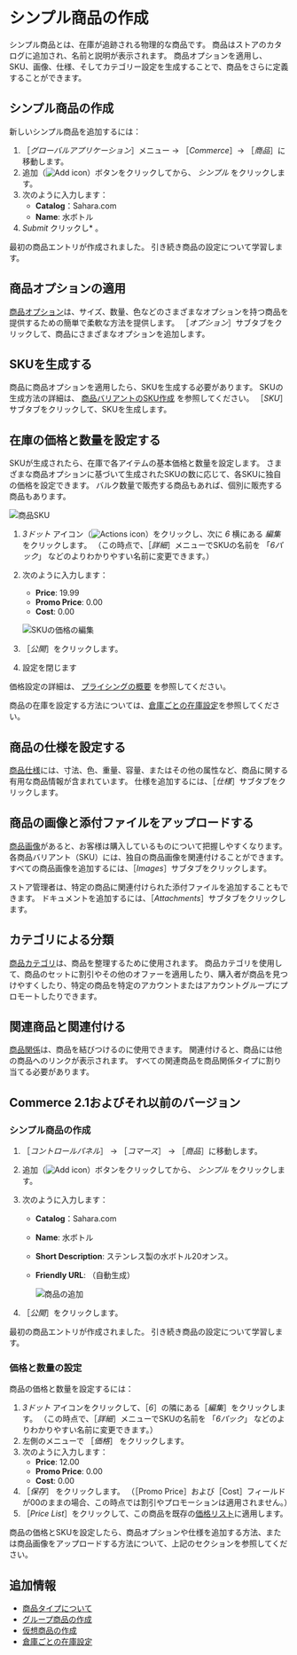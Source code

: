 # シンプル商品の作成

シンプル商品とは、在庫が追跡される物理的な商品です。 商品はストアのカタログに追加され、名前と説明が表示されます。 商品オプションを適用し、SKU、画像、仕様、そしてカテゴリー設定を生成することで、商品をさらに定義することができます。

## シンプル商品の作成

新しいシンプル商品を追加するには：

1. ［_グローバルアプリケーション_］メニュー &rarr; ［_Commerce_］&rarr; ［_商品_］に移動します。
1. 追加（![Add icon](../../../images/icon-add.png)）ボタンをクリックしてから、 _シンプル_ をクリックします。
1. 次のように入力します：
   * **Catalog**：Sahara.com
   * **Name**: 水ボトル
1. _Submit_ クリックし* 。</li> </ol>

最初の商品エントリが作成されました。 引き続き商品の設定について学習します。

## 商品オプションの適用

[商品オプション](../products/using-product-options.md)は、サイズ、数量、色などのさまざまなオプションを持つ商品を提供するための簡単で柔軟な方法を提供します。 ［_オプション_］サブタブをクリックして、商品にさまざまなオプションを追加します。

## SKUを生成する

商品に商品オプションを適用したら、SKUを生成する必要があります。 SKUの生成方法の詳細は、 [商品バリアントのSKU作成](../products/creating-skus-for-product-variants.md) を参照してください。 ［_SKU_］サブタブをクリックして、SKUを生成します。

## 在庫の価格と数量を設定する

SKUが生成されたら、在庫で各アイテムの基本価格と数量を設定します。 さまざまな商品オプションに基づいて生成されたSKUの数に応じて、各SKUに独自の価格を設定できます。 バルク数量で販売する商品もあれば、個別に販売する商品もあります。

![商品SKU](./creating-a-simple-product/images/02.png)

1. _3ドット_ アイコン（![Actions icon](../../../images/icon-actions.png)）をクリックし、次に _6_ 横にある _編集_ をクリックします。 （この時点で、［_詳細_］メニューでSKUの名前を 「_6パック_」 などのよりわかりやすい名前に変更できます。）
1. 次のように入力します：
    * **Price**: 19.99
    * **Promo Price**: 0.00
    * **Cost**: 0.00

    ![SKUの価格の編集](./creating-a-simple-product/images/03.png)

1. ［_公開_］をクリックします。
1. 設定を閉じます

価格設定の詳細は、 [プライシングの概要](../../managing-prices/introduction-to-pricing.md) を参照してください。

商品の在庫を設定する方法については、[倉庫ごとの在庫設定](../../managing-inventory/setting-inventory-by-warehouse.md)を参照してください。

## 商品の仕様を設定する

[商品仕様](../products/specifications.md)には、寸法、色、重量、容量、またはその他の属性など、商品に関する有用な商品情報が含まれています。 仕様を追加するには、［_仕様_］サブタブをクリックします。

## 商品の画像と添付ファイルをアップロードする

[商品画像](../products/product-images.md)があると、お客様は購入しているものについて把握しやすくなります。 各商品バリアント（SKU）には、独自の商品画像を関連付けることができます。 すべての商品画像を追加するには、［_Images_］サブタブをクリックします。

ストア管理者は、特定の商品に関連付けられた添付ファイルを追加することもできます。 ドキュメントを追加するには、［_Attachments_］サブタブをクリックします。

## カテゴリによる分類

[商品カテゴリ](../products/creating-a-new-product-category.md)は、商品を整理するために使用されます。 商品カテゴリを使用して、商品のセットに割引やその他のオファーを適用したり、購入者が商品を見つけやすくしたり、特定の商品を特定のアカウントまたはアカウントグループにプロモートしたりできます。

## 関連商品と関連付ける

[商品関係](../products/related-products-up-sells-and-cross-sells.md)は、商品を結びつけるのに使用できます。 関連付けると、商品には他の商品へのリンクが表示されます。 すべての関連商品を商品関係タイプに割り当てる必要があります。

## Commerce 2.1およびそれ以前のバージョン

### シンプル商品の作成

1. ［_コントロールパネル_］ → ［_コマース_］ → ［_商品_］に移動します。
1. 追加（![Add icon](../../../images/icon-add.png)）ボタンをクリックしてから、 _シンプル_ をクリックします。
1. 次のように入力します：
   * **Catalog**：Sahara.com
   * **Name**: 水ボトル
   * **Short Description**: ステンレス製の水ボトル20オンス。
   * **Friendly URL**: （自動生成）

      ![商品の追加](./creating-a-simple-product/images/01.png)

1. ［_公開_］をクリックします。

最初の商品エントリが作成されました。 引き続き商品の設定について学習します。

### 価格と数量の設定

商品の価格と数量を設定するには：

1. _3ドット_ アイコンをクリックして、［_6_］の隣にある［_編集_］をクリックします。 （この時点で、［_詳細_］メニューでSKUの名前を 「_6パック_」 などのよりわかりやすい名前に変更できます。）
1. 左側のメニューで ［_価格_］ をクリックします。
1. 次のように入力します：
    * **Price**: 12.00
    * **Promo Price**: 0.00
    * **Cost**: 0.00
1. ［_保存_］ をクリックします。 （［Promo Price］および［Cost］フィールドが00のままの場合、この時点では割引やプロモーションは適用されません。）
1. ［_Price List_］をクリックして、この商品を既存の[価格リスト](../../managing-prices/adding-products-to-a-price-list.md)に適用します。

商品の価格とSKUを設定したら、商品オプションや仕様を追加する方法、または商品画像をアップロードする方法について、上記のセクションを参照してください。

## 追加情報

* [商品タイプについて](./introduction-to-product-types.md)
* [グループ商品の作成](./creating-a-grouped-product.md)
* [仮想商品の作成](./creating-a-virtual-product.md)
* [倉庫ごとの在庫設定](../../managing-inventory/setting-inventory-by-warehouse.md)
